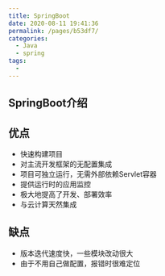 ```yaml
---
title: SpringBoot
date: 2020-08-11 19:41:36
permalink: /pages/b53df7/
categories: 
  - Java
  - spring
tags: 
  - 
---
```


## SpringBoot介绍



## 优点

- 快速构建项目
- 对主流开发框架的无配置集成
- 项目可独立运行，无需外部依赖Servlet容器
- 提供运行时的应用监控
- 极大地提高了开发、部署效率
- 与云计算天然集成

## 缺点

- 版本迭代速度快，一些模块改动很大
- 由于不用自己做配置，报错时很难定位

